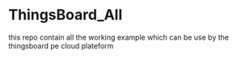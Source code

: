 # ThingsBoard_All
this repo contain all the working example which can be use by the thingsboard pe cloud plateform 
